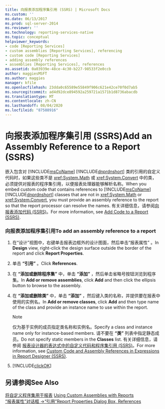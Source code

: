 ```yaml
---
title: 向报表添加程序集引用 (SSRS) | Microsoft Docs
ms.custom: ''
ms.date: 06/13/2017
ms.prod: sql-server-2014
ms.reviewer: ''
ms.technology: reporting-services-native
ms.topic: conceptual
helpviewer_keywords:
- code [Reporting Services]
- custom assemblies [Reporting Services], referencing
- custom code [Reporting Services]
- adding assembly references
- assemblies [Reporting Services], references
ms.assetid: 0a03939e-48ce-4c30-b227-98533f2e0ccb
author: maggiesMSFT
ms.author: maggies
manager: kfile
ms.openlocfilehash: 23dda0c65589e55849f906c621e42ce70f0d7ab5
ms.sourcegitcommit: ad4d92dce894592a259721a1571b1d8736abacdb
ms.translationtype: MT
ms.contentlocale: zh-CN
ms.lasthandoff: 08/04/2020
ms.locfileid: "87588916"
---
```

# <a name="add-an-assembly-reference-to-a-report-ssrs"></a><span data-ttu-id="e3ac3-102">向报表添加程序集引用 (SSRS)</span><span class="sxs-lookup"><span data-stu-id="e3ac3-102">Add an Assembly Reference to a Report (SSRS)</span></span>
  <span data-ttu-id="e3ac3-103">嵌入包含对 [!INCLUDE[msCoName](../../includes/msconame-md.md)] [!INCLUDE[dnprdnshort](../../includes/dnprdnshort-md.md)] 类的引用的自定义代码时，如果这些类不是 <xref:System.Math> 或 <xref:System.Convert> 中的类，必须提供对报表的程序集引用，以便报表处理器能够解析名称。</span><span class="sxs-lookup"><span data-stu-id="e3ac3-103">When you embed custom code that contains references to [!INCLUDE[msCoName](../../includes/msconame-md.md)] [!INCLUDE[dnprdnshort](../../includes/dnprdnshort-md.md)] classes that are not in <xref:System.Math> or <xref:System.Convert>, you must provide an assembly reference to the report so that the report processor can resolve the names.</span></span> <span data-ttu-id="e3ac3-104">有关详细信息，请参阅[向报表添加代码 (SSRS)](add-code-to-a-report-ssrs.md)。</span><span class="sxs-lookup"><span data-stu-id="e3ac3-104">For more information, see [Add Code to a Report &#40;SSRS&#41;](add-code-to-a-report-ssrs.md).</span></span>  
  
### <a name="to-add-an-assembly-reference-to-a-report"></a><span data-ttu-id="e3ac3-105">向报表添加程序集引用</span><span class="sxs-lookup"><span data-stu-id="e3ac3-105">To add an assembly reference to a report</span></span>  
  
1.  <span data-ttu-id="e3ac3-106">在“设计”视图中，右键单击报表边框外的设计图面，然后单击“报表属性”   。</span><span class="sxs-lookup"><span data-stu-id="e3ac3-106">In **Design** view, right-click the design surface outside the border of the report and click **Report Properties**.</span></span>  
  
2.  <span data-ttu-id="e3ac3-107">单击 **“引用”** 。</span><span class="sxs-lookup"><span data-stu-id="e3ac3-107">Click **References**.</span></span>  
  
3.  <span data-ttu-id="e3ac3-108">在 **“添加或删除程序集”** 中，单击 **“添加”** ，然后单击省略号按钮浏览到程序集。</span><span class="sxs-lookup"><span data-stu-id="e3ac3-108">In **Add or remove assemblies**, click **Add** and then click the ellipsis button to browse to the assembly.</span></span>  
  
4.  <span data-ttu-id="e3ac3-109">在 **“添加或删除类”** 中，单击 **“添加”** ，然后键入类的名称，并提供要在报表中使用的实例名。</span><span class="sxs-lookup"><span data-stu-id="e3ac3-109">In **Add or remove classes**, click **Add** and then type name of the class and provide an instance name to use within the report.</span></span>  
  
    > [!NOTE]  
    >  <span data-ttu-id="e3ac3-110">仅为基于实例的成员指定类名称和实例名。</span><span class="sxs-lookup"><span data-stu-id="e3ac3-110">Specify a class and instance name only for instance-based members.</span></span> <span data-ttu-id="e3ac3-111">请不要在 **“类”** 列表中指定静态成员。</span><span class="sxs-lookup"><span data-stu-id="e3ac3-111">Do not specify static members in the **Classes** list.</span></span> <span data-ttu-id="e3ac3-112">有关详细信息，请参阅 [报表设计器的表达式中的自定义代码和程序集引用 (SSRS)](custom-code-and-assembly-references-in-expressions-in-report-designer-ssrs.md)。</span><span class="sxs-lookup"><span data-stu-id="e3ac3-112">For more information, see [Custom Code and Assembly References in Expressions in Report Designer &#40;SSRS&#41;](custom-code-and-assembly-references-in-expressions-in-report-designer-ssrs.md).</span></span>  
  
5.  [!INCLUDE[clickOK](../../includes/clickok-md.md)]  
  
## <a name="see-also"></a><span data-ttu-id="e3ac3-113">另请参阅</span><span class="sxs-lookup"><span data-stu-id="e3ac3-113">See Also</span></span>  
 <span data-ttu-id="e3ac3-114">[将自定义程序集用于报表](../custom-assemblies/using-custom-assemblies-with-reports.md) </span><span class="sxs-lookup"><span data-stu-id="e3ac3-114">[Using Custom Assemblies with Reports](../custom-assemblies/using-custom-assemblies-with-reports.md) </span></span>  
 [<span data-ttu-id="e3ac3-115">“报表属性”对话框 ->“引用”</span><span class="sxs-lookup"><span data-stu-id="e3ac3-115">Report Properties Dialog Box, References</span></span>](../report-properties-dialog-box-references.md)  
  
  
